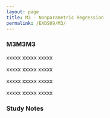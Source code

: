 ```yaml
---
layout: page
title: M3 - Nonparametric Regression
permalink: /EXDS09/M3/
---
```


<h3>M3M3M3</h3>

xxxxx xxxxx xxxxx

xxxxx xxxxx xxxxx

xxxxx xxxxx xxxxx

xxxxx xxxxx xxxxx

<h3>Study Notes</h3>
